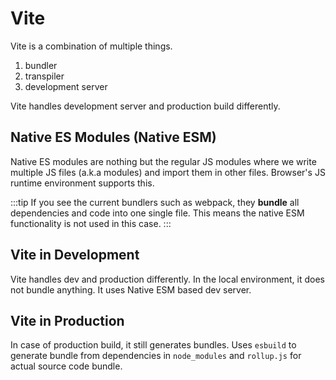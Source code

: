 # Vite

Vite is a combination of multiple things.

1. bundler
2. transpiler
3. development server

Vite handles development server and production build differently. 

## Native ES Modules (Native ESM)

Native ES modules are nothing but the regular JS modules where we write multiple JS files (a.k.a modules) and 
import them in other files. 
Browser's JS runtime environment supports this. 

:::tip
If you see the current bundlers such as webpack, they **bundle** all dependencies and code into one single file. 
This means the native ESM functionality is not used in this case. 
:::

## Vite in Development

Vite handles dev and production differently. In the local environment, it does not bundle anything. 
It uses Native ESM based dev server. 

## Vite in Production

In case of production build, it still generates bundles.
Uses `esbuild` to generate bundle from dependencies in `node_modules` and `rollup.js` for actual source code bundle.